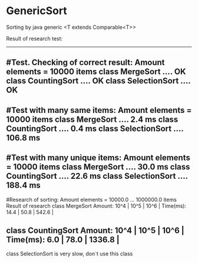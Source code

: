# GenericSort

Sorting by java generic \<T extends Comparable\<T\>\>

Result of research test:

--------------------------------------------------
#Test. Checking of correct result:
Amount elements = 10000 items
     class MergeSort .... OK
  class CountingSort .... OK
 class SelectionSort .... OK
--------------------------------------------------
#Test with many same items:
Amount elements = 10000 items
     class MergeSort ....  2.4 ms
  class CountingSort ....  0.4 ms
 class SelectionSort .... 106.8 ms
--------------------------------------------------
#Test with many unique items:
Amount elements = 10000 items
     class MergeSort .... 30.0 ms
  class CountingSort .... 22.6 ms
 class SelectionSort .... 188.4 ms
--------------------------------------------------
#Research of sorting:
Amount elements = 10000.0 ... 1000000.0 items
Result of research
     class MergeSort
   Amount:   10^4 |   10^5 |   10^6 |
 Time(ms):   14.4 |   50.8 |  542.6 |

  class CountingSort
   Amount:   10^4 |   10^5 |   10^6 |
 Time(ms):    6.0 |   78.0 | 1336.8 |
--------------------------------------------------


class SelectionSort is very slow, don`t use this class